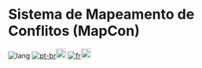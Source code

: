 # Sistema de Mapeamento de Conflitos (MapCon)

![lang](https://img.shields.io/badge/Idioma:-blue)
[![pt-br](https://img.shields.io/badge/English-darkblue)<img src="https://raw.githubusercontent.com/stevenrskelton/flag-icon/master/png/75/country-4x3/us.png" alt="US Flag" height="20"/>](README.md)
[![fr](https://img.shields.io/badge/Français-darkred)<img src="https://raw.githubusercontent.com/stevenrskelton/flag-icon/master/png/75/country-4x3/fr.png" alt="US Flag" height="20"/>](README.fr.md)

